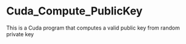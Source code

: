 # Cuda_Compute_PublicKey
This is a Cuda program that computes a valid public key from random private key
